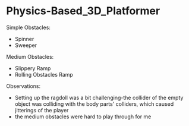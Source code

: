 # Physics-Based_3D_Platformer

Simple Obstacles:
- Spinner
- Sweeper

Medium Obstacles:
- Slippery Ramp
- Rolling Obstacles Ramp

Observations:
- Setting up the ragdoll was a bit challenging-the collider of the empty object was colliding with the body parts' colliders, which caused jitterings of the player
- the medium obstacles were hard to play through for me